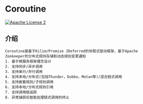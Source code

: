# Coroutine
[![Apache License 2](https://img.shields.io/badge/license-ASF2-blue.svg)](https://www.apache.org/licenses/LICENSE-2.0.txt)

## 介绍

    Coroutine是基于Kilim/Promise JDeferred的协程式驱动框架，基于Apache Zookeeper的分布式规则存储和动态规则变更通知
    1. 基于微服务框架理念设计
    2. 支持同步/异步调用
    3. 支持串行/并行调用
    4. 支持本地/分布式(包括Thunder，Dubbo，Motan等)/混合链式调用
    5. 支持嵌套规则/子规则调用
    6. 支持本地/分布式规则引用
    7. 支持调用链追踪
    8. 异常捕获后智能处理链式调用的终止
